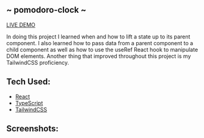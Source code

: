 ## ~ pomodoro-clock ~
[LIVE DEMO](https://brandonngithub.github.io/pomodor-clock/)
<p>In doing this project I learned when and how to lift a state up to its parent component. I also learned how to pass data from a parent component to a child component as well as how to use the useRef React hook to manipulate DOM elements. Another thing that improved throughout this project is my TailwindCSS proficiency.</p>

## Tech Used:
- [React](https://reactjs.org/)
- [TypeScript](https://www.typescriptlang.org/)
- [TailwindCSS](https://tailwindcss.com/)

## Screenshots:
